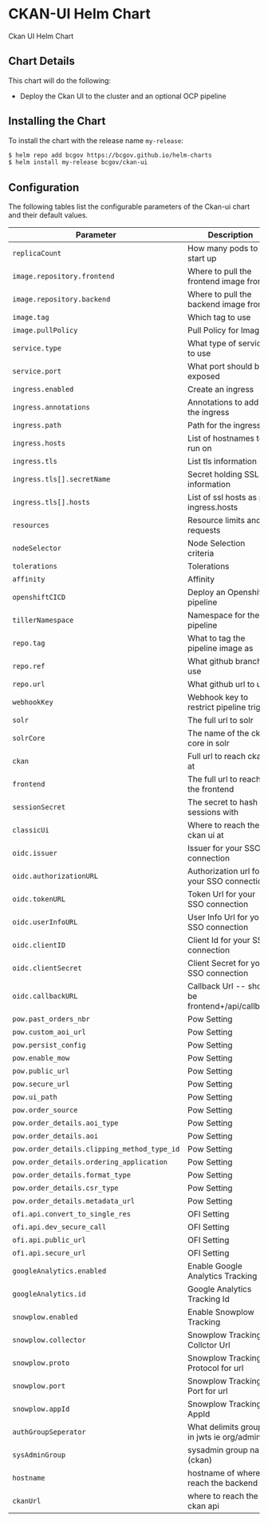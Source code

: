 # CKAN-UI Helm Chart

Ckan UI Helm Chart

## Chart Details

This chart will do the following:

* Deploy the Ckan UI to the cluster and an optional OCP pipeline

## Installing the Chart

To install the chart with the release name `my-release`:

```bash
$ helm repo add bcgov https://bcgov.github.io/helm-charts
$ helm install my-release bcgov/ckan-ui
```

## Configuration

The following tables list the configurable parameters of the Ckan-ui chart and their default values.



| Parameter                         | Description                          | Default                                   |
| --------------------------------- | ------------------------------------ | ----------------------------------------- |
| `replicaCount    `                | How many pods to start up            | 1                                         |
| `image.repository.frontend`       | Where to pull the frontend image from | bcgovimages/ckan-ui-frontend             |
| `image.repository.backend`        | Where to pull the backend image from | bcgovimages/ckan-ui                       |
| `image.tag    `                   | Which tag to use                     | stable                                    |
| `image.pullPolicy    `            | Pull Policy for Image                | IfNotPresent                              |
| `service.type    `                | What type of service to use          | ClusterIP                                 |
| `service.port    `                | What port should be exposed          | 80                                        |
| `ingress.enabled    `             | Create an ingress                    | false                                     |
| `ingress.annotations    `         | Annotations to add to the ingress    | {}                                        |
| `ingress.path    `                | Path for the ingress                 | /                                         |
| `ingress.hosts    `               | List of hostnames to run on          | [chart-example.local]                     |
| `ingress.tls    `                 | List tls information                 | []                                        |
| `ingress.tls[].secretName    `    | Secret holding SSL information       | ''                                        |
| `ingress.tls[].hosts    `         | List of ssl hosts as per ingress.hosts | []                                      |
| `resources    `                   | Resource limits and requests         | {}                                        |
| `nodeSelector    `                | Node Selection criteria              | {}                                        |
| `tolerations     `                | Tolerations                          | []                                        |
| `affinity        `                | Affinity                             | {}                                        |
| `openshiftCICD        `           | Deploy an Openshift pipeline         | False                                     |
| `tillerNamespace        `         | Namespace for the pipeline           | TILLER                                    |
| `repo.tag        `                | What to tag the pipeline image as    | latest                                    |
| `repo.ref        `                | What github branch to use            | master                                    |
| `repo.url        `                | What github url to use               | https://github.com/bcgov/ckan-ui          |
| `webhookKey        `              | Webhook key to restrict pipeline trigger | 12345678                              |
| `solr        `                    | The full url to solr                 | http://127.0.0.1:8983/solr                |
| `solrCore        `                | The name of the ckan core in solr    | ckan                                      |
| `ckan            `                | Full url to reach ckan at            | https://127.0.0.1:5000                    |
| `frontend        `                | The full url to reach the frontend   | http://127.0.0.1:3000                     |
| `sessionSecret   `                | The secret to hash sessions with     | secret                                    |
| `classicUi       `                | Where to reach the old ckan ui at    | http://127.0.0.1:5000                     |
| `oidc.issuer     `                | Issuer for your SSO connection       | issuer                                    |
| `oidc.authorizationURL `          | Authorization url for your SSO connection       | authurl                        |
| `oidc.tokenURL     `              | Token Url for your SSO connection    | tokenUrl                                  |
| `oidc.userInfoURL     `           | User Info Url for your SSO connection | userInfoUrl                              |
| `oidc.clientID     `              | Client Id for your SSO connection       | clientId                               |
| `oidc.clientSecret    `           | Client Secret for your SSO connection       | clientSecret                       |
| `oidc.callbackURL     `           | Callback Url -- should be frontend+/api/callback | callbackUrl                   |
| `pow.past_orders_nbr        `     | Pow Setting                          | 0                                         |
| `pow.custom_aoi_url         `     | Pow Setting                          | http://maps.gov.bc.ca/                    |
| `pow.persist_config         `     | Pow Setting                          | true                                      |
| `pow.enable_mow             `     | Pow Setting                          | False                                     |
| `pow.public_url             `     | Pow Setting                          | publicPowUrl                              |
| `pow.secure_url             `     | Pow Setting                          | securePowUrl                              |
| `pow.ui_path         `            | Pow Setting                          | UIPath                                    |
| `pow.order_source           `     | Pow Setting                          | bcdc                                      |
| `pow.order_details.aoi_type `     | Pow Setting                          | 0                                         |
| `pow.order_details.aoi      `     | Pow Setting                          | 'null'                                    |
| `pow.order_details.clipping_method_type_id` | Pow Setting                | 0                                         |
| `pow.order_details.ordering_application` | Pow Setting                   | BCDC                                      |
| `pow.order_details.format_type`   | Pow Setting                          | 3                                         |
| `pow.order_details.csr_type `     | Pow Setting                          | 4                                         |
| `pow.order_details.metadata_url`  | Pow Setting                          | "https://catalogue.data.gov.bc.ca/dataset/" |
| `ofi.api.convert_to_single_res`   | OFI Setting                          | true                                      |
| `ofi.api.dev_secure_call`         | OFI Setting                          | true                                      |
| `ofi.api.public_url           `   | OFI Setting                          | publicOfiUrl                              |
| `ofi.api.secure_url           `   | OFI Setting                          | secureOfiUrl                              |
| `googleAnalytics.enabled      `   | Enable Google Analytics Tracking     | "false"                                   |
| `googleAnalytics.id           `   | Google Analytics Tracking Id         | "UA-XXX-X"                                |
| `snowplow.enabled             `   | Enable Snowplow Tracking             | "false"                                   |
| `snowplow.collector             ` | Snowplow Tracking Collctor Url       | snowPlowCollectorUrl                      |
| `snowplow.proto                 ` | Snowplow Tracking Protocol for url   | http                                      |
| `snowplow.port                 `  | Snowplow Tracking Port for url       | 8080                                      |
| `snowplow.appId                `  | Snowplow Tracking AppId              | ckan                                      |
| `authGroupSeperator            `  | What delimits groups in jwts ie org/admin | /                                    |
| `sysAdminGroup                 `  | sysadmin group name (ckan)           | admin                                     |
| `hostname                      `  | hostname of where to reach the backend | localhost                               |
| `ckanUrl                       `  | where to reach the ckan api          | 127.0.0.1:5000                            |
